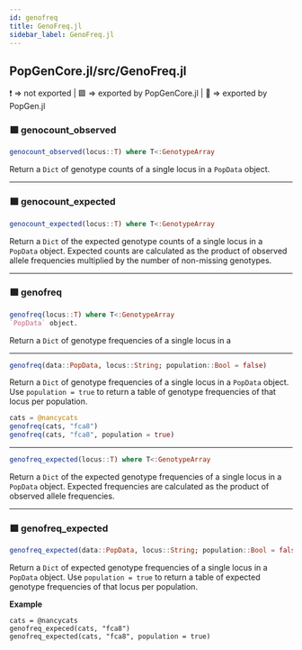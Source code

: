 ```yaml
---
id: genofreq
title: GenoFreq.jl
sidebar_label: GenoFreq.jl
---
```

## PopGenCore.jl/src/GenoFreq.jl
❗ => not exported | 
🟪 => exported by PopGenCore.jl | 
🔵 => exported by PopGen.jl

### 🟪 genocount_observed
```julia
genocount_observed(locus::T) where T<:GenotypeArray
```
Return a `Dict` of genotype counts of a single locus in a
`PopData` object.

----

### 🟪 genocount_expected
```julia
genocount_expected(locus::T) where T<:GenotypeArray
```
Return a `Dict` of the expected genotype counts of a single locus in a
`PopData` object. Expected counts are calculated as the product of observed allele frequencies multiplied by the number of non-missing genotypes.

----

### 🟪 genofreq
```julia
genofreq(locus::T) where T<:GenotypeArray
`PopData` object.
```
Return a `Dict` of genotype frequencies of a single locus in a

----

```julia
genofreq(data::PopData, locus::String; population::Bool = false)
```
Return a `Dict` of genotype frequencies of a single locus in a `PopData`
object. Use `population = true` to return a table of genotype frequencies
of that locus per population.

```julia
cats = @nancycats
genofreq(cats, "fca8")
genofreq(cats, "fca8", population = true)
```

----

```julia
genofreq_expected(locus::T) where T<:GenotypeArray
```
Return a `Dict` of the expected genotype frequencies of a single locus in a `PopData` object. Expected frequencies are calculated as the product of
observed allele frequencies.

----

### 🟪 genofreq_expected
```julia
genofreq_expected(data::PopData, locus::String; population::Bool = false)
```
Return a `Dict` of expected genotype frequencies of a single locus in a
`PopData` object. Use `population = true` to return a table of expected genotype frequencies of that locus per population.

**Example**
```
cats = @nancycats
genofreq_expeced(cats, "fca8")
genofreq_expected(cats, "fca8", population = true)
```